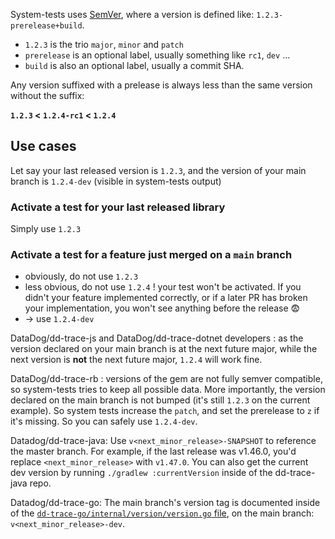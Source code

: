 System-tests uses [SemVer](https://semver.org/), where a version is defined like: `1.2.3-prerelease+build`.

* `1.2.3` is the trio `major`, `minor` and `patch`
* `prerelease` is an optional label, usually something like `rc1`, `dev` ...
* `build` is also an optional label, usually a commit SHA.

Any version suffixed with a prelease is always less than the same version without the suffix:

 **`1.2.3` < `1.2.4-rc1` < `1.2.4`**

## Use cases

Let say your last released version is `1.2.3`, and the version of your main branch is `1.2.4-dev` (visible in system-tests output)

### Activate a test for your last released library

Simply use `1.2.3`

### Activate a test for a feature just merged on a `main` branch

* obviously, do not use `1.2.3`
* less obvious, do not use `1.2.4` ! your test won't be activated. If you didn't your feature implemented correctly, or if a later PR has broken your implementation, you won't see anything before the release 😨
* -> use `1.2.4-dev`


DataDog/dd-trace-js and DataDog/dd-trace-dotnet developers : as the version declared on your main branch is at the next future major, while the next version is **not** the next future major, `1.2.4` will work fine.

DataDog/dd-trace-rb : versions of the gem are not fully semver compatible, so system-tests tries to keep all possible data. More importantly, the version declared on the main branch is not bumped (it's still `1.2.3` on the current example). So system tests increase the `patch`, and set the prerelease to `z` if it's missing. So you can safely use `1.2.4-dev`.

Datadog/dd-trace-java: Use `v<next_minor_release>-SNAPSHOT` to reference the master branch. For example, if the last release was v1.46.0, you'd replace `<next_minor_release>` with `v1.47.0`. You can also get the current dev version by running `./gradlew :currentVersion` inside of the dd-trace-java repo.

Datadog/dd-trace-go: The main branch's version tag is documented inside of the [`dd-trace-go/internal/version/version.go` file](https://github.com/DataDog/dd-trace-go/blob/main/internal/version/version.go#L13-L16), on the main branch: `v<next_minor_release>-dev`.

